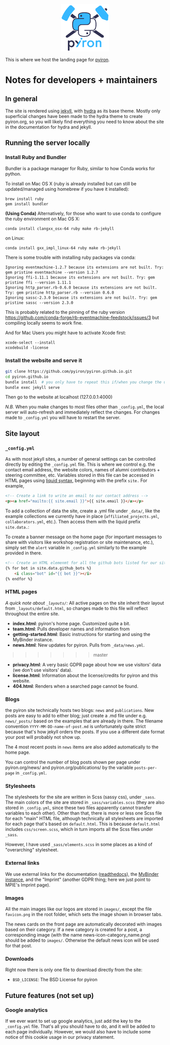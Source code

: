 <p align="center"><img src="images/logo_dark.png" alt="pyiron logo" width="150px;"/></p>

This is where we host the landing page for [pyiron](https://pyiron.org).

# Notes for developers + maintainers
## In general
The site is rendered using [jekyll](https://jekyllrb.com/), with [hydra](https://jekyll-themes.com/hydra/) as its base theme.
Mostly only superficial changes have been made to the hydra theme to create pyiron.org, so you will likely find everything
you need to know about the site in the documentation for hydra and jekyll.

## Running the server locally
### Install Ruby and Bundler
Bundler is a package manager for Ruby, similar to how Conda works for python.

To install on Mac OS X (ruby is already installed but can still be updated/managed using homebrew if you have it installed):
```
brew install ruby
gem install bundler
```

**(Using Conda)**
Alternatively, for those who want to use conda to configure the ruby environment on Mac OS X:
```
conda install clangxx_osx-64 ruby make rb-jekyll
```
on Linux:
```
conda install gxx_impl_linux-64 ruby make rb-jekyll
```

There is some trouble with installing ruby packages via conda: 
```
Ignoring eventmachine-1.2.7 because its extensions are not built. Try: gem pristine eventmachine --version 1.2.7
Ignoring ffi-1.11.1 because its extensions are not built. Try: gem pristine ffi --version 1.11.1
Ignoring http_parser.rb-0.6.0 because its extensions are not built. Try: gem pristine http_parser.rb --version 0.6.0
Ignoring sassc-2.3.0 because its extensions are not built. Try: gem pristine sassc --version 2.3.0
```
This is probably related to the pinning of the ruby version https://github.com/conda-forge/rb-eventmachine-feedstock/issues/3
but compiling locally seems to work fine. 

And for Mac Users you might have to activate Xcode first:
```
xcode-select --install
xcodebuild -license
```

### Install the website and serve it
```bash
git clone https://github.com/pyiron/pyiron.github.io.git
cd pyiron.github.io
bundle install  # you only have to repeat this if/when you change the underlying site layout.
bundle exec jekyll serve
```
Then go to the website at localhost (127.0.0.1:4000)

_N.B._ When you make changes to most files other than `_config.yml`, the local server will auto-refresh and immediately reflect the changes. For
changes made to `_config.yml` you will have to restart the server.

## Site layout

### `_config.yml`

As with most jekyll sites, a number of general settings can be controlled directly by editing the `_config.yml` file.
This is where we control e.g. the contact email address, the website colors, names of alumni contributors + steering committee, etc.
Variables stored in this file can be accessed in HTML pages using [liquid syntax](https://shopify.github.io/liquid/basics/introduction/),
beginning with the prefix `site.` For example,

```html
<!-- Create a link to write an email to our contact address -->
<p><a href="mailto:{{ site.email }}">{{ site.email }}</a></p>
```

To add a collection of data the site, create a .yml file under `_data/`, like the example collections we currently have in place (`affiliated_projects.yml`, `collaborators.yml`, etc.). Then access them with the liquid prefix `site.data.`:

To create a banner message on the home page (for important messages to share with visitors like workshop registration or site maintenance, etc.), simply set the `alert` variable in `_config.yml` similarly to the example provided in there.

```html
<!-- Create an HTML elemenmt for all the github bots listed for our site -->
{% for bot in site.data.github_bots %}
	<i class="bot" id="{{ bot }}"></i>
{% endfor %}
```

### HTML pages
_A quick note about `_layouts/`:_
All active pages on the site inherit their layout from `_layouts/default.html`, so changes made to this file will reflect throughout the entire site.

- **index.html**: pyiron's home page. Customized quite a bit.
- **team.html**: Pulls developer names and information from 
- **getting-started.html**: Basic instructions for starting and using the MyBinder instance.
- **news.html**: New updates for pyiron. Pulls from `_data/news.yml`.
>>>>>>> master
- **privacy.html**: A very basic GDPR page about how we use visitors' data (we don't use visitors' data).
- **license.html**: Information about the license/credits for pyiron and this website.
- **404.html**: Renders when a searched page cannot be found.

### Blogs
the pyiron site technically hosts two blogs: `news` and `publications`. New posts are easy to add to either blog; just create a .md file under e.g. `news/_posts/` based on the examples that are already in there. The filename convention `YYYY-MM-DD-name-of-post.md` is unfortunately quite strict because that's how jekyll orders the posts. If you use a different date format your post will probably not show up.

The 4 most recent posts in `news` items are also added automatically to the home page.

You can control the number of blog posts shown per page under pyiron.org/news/ and pyiron.org/publications/ by the variable `posts-per-page` in `_config.yml`.

### Stylesheets
The stylesheets for the site are written in Scss (sassy css), under `_sass`. The main colors of the site are stored in `_sass/variables.scss` (they are also stored in `_config.yml`, since these two files apparently cannot transfer variables to each other). Other than that, there is more or less one Scss file for each "main" HTML file, although technically all stylesheets are imported for each page that's based on `default.html`. This is because `default.html` includes `css/screen.scss`, which in turn imports all the Scss files under `_sass`.

However, I have used `_sass/elements.scss` in some places as a kind of "overarching" stylesheet.

### External links
We use external links for the documentation ([readthedocs](https://pyiron.readthedocs.io/en/latest/)), the [MyBinder instance](https://mybinder.org/v2/gh/pyiron/pyiron/master), and the "Imprint" (another GDPR thing; here we just point to MPIE's Imprint page).

### Images
All the main images like our logos are stored in `images/`, except the file `favicon.png` in the root folder, which sets the image shown in browser tabs.

The news cards on the front page are automatically decorated with images based on their category. If a new category is created for a post, a corresponding image (with the name news-icon-category_name.png) should be added to `images/`. Otherwise the default news icon will be used for that post.

### Downloads
Right now there is only one file to download directly from the site:
- `BSD_LICENSE`: The BSD License for pyiron

## Future features (not set up)
### Google analytics
If we ever want to set up google analytics, just add the key to the `_config.yml` file. That's all you should have to do, and it will be added to each page individually. However, we would also have to include some notice of this cookie usage in our privacy statement.
